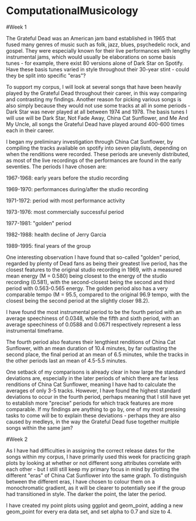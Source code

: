 # ComputationalMusicology

#Week 1

The Grateful Dead was an American jam band established in 1965 that fused many genres of music such as folk, jazz, blues, psychedelic rock, and gospel. They were especially known for their live performances with lengthy instrumental jams, which would usually be elaborations on some basis tunes - for example, there exist 80 versions alone of Dark Star on Spotify. Have these basis tunes varied in style throughout their 30-year stint - could they be split into specific "eras"?

To support my corpus, I will look at several songs that have been heavily played by the Grateful Dead throughout their career, in this way comparing and contrasting my findings. Another reason for picking various songs is also simply because they would not use some tracks at all in some periods - Dark Star was never played at all between 1974 and 1978. The basis tunes I will use will be Dark Star, Not Fade Away, China Cat Sunflower, and Me And My Uncle, all songs the Grateful Dead have played around 400-600 times each in their career.

I began my preliminary investigation through China Cat Sunflower, by compiling the tracks available on spotify into seven playlists, depending on when the renditions were recorded. These periods are unevenly distributed, as most of the live recordings of the performances are found in the early seventies. The periods I have chosen are:

1967-1968: early years before the studio recording

1969-1970: performances during/after the studio recording

1971-1972: period with most performance activity

1973-1976: most commercially successful period

1977-1981: "golden" period

1982-1988: health decline of Jerry Garcia

1989-1995: final years of the group

One interesting observation I have found that so-called "golden" period, regarded by plenty of Dead fans as being their greatest live period, has the closest features to the original studio recording in 1969, with a measured mean energy (M = 0.580) being closest to the energy of the studio recording (0.581), with the second-closest being the second and third period with 0.563-0.565 energy. The golden period also has a very comparable tempo (M = 95.5, compared to the original 96.9 tempo, with the closest being the second period at the slightly closer 98.2).

I have found the most instrumental period to be the fourth period with an average speechiness of 0.0348, while the fifth and sixth period, with an average speechiness of 0.0588 and 0.0671 respectively represent a less instrumental timeframe.

The fourth period also features their lengthiest renditions of China Cat Sunflower, with an mean duration of 10.4 minutes, by far outlasting the second place, the final period at an mean of 6.5 minutes, while the tracks in the other periods last an mean of 4.5-5.5 minutes.

One setback of my comparisons is already clear in how large the standard deviations are, especially in the later periods of which there are far less renditions of China Cat Sunflower, meaning I have had to calculate the averages of only 3-5 tracks. However, I have found the highest standard deviations to occur in the fourth period, perhaps meaning that I still have yet to establish more "precise" periods for which track features are more comparable. If my findings are anything to go by, one of my most pressing tasks to come will be to explain these deviations - perhaps they are also caused by medleys, in the way the Grateful Dead fuse together multiple songs within the same jam?

#Week 2

As I have had difficulties in assigning the correct release dates for the songs within my corpus, I have primarily used this week for practicing graph plots by looking at whether or not different song attributes correlate with each other - but I still still keep my primary focus in mind by plotting the different "eras" of China Cat Sunflower into the same graph. To distinguish between the different eras, I have chosen to colour them on a monochromatic gradient, as it will be clearer to potentially see if the group had transitioned in style. The darker the point, the later the period.

I have created my point plots using ggplot and geom_point, adding a new geom_point for every era data set, and set alpha to 0.7 and size to 4.


